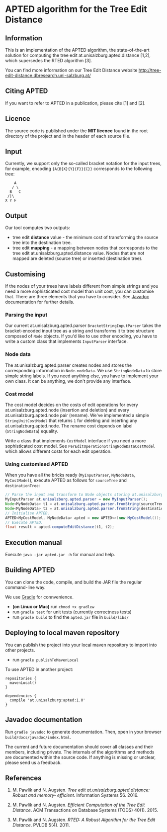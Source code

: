 # APTED algorithm for the Tree Edit Distance

## Information

This is an implementation of the APTED algorithm, the state-of-the-art
solution for computing the tree edit at.unisalzburg.apted.distance [1,2], which supersedes the RTED
algorithm [3].

You can find more information on our Tree Edit Distance website
http://tree-edit-distance.dbresearch.uni-salzburg.at/

## Citing APTED

If you want to refer to APTED in a publication, please cite [1] and [2].

## Licence

The source code is published under the **MIT licence** found in the root
directory of the project and in the header of each source file.

## Input

Currently, we support only the so-called bracket notation for the input trees,
for example, encoding `{A{B{X}{Y}{F}}{C}}` corresponds to the following tree:
```
    A
   / \
  B   C
 /|\
X Y F
```

## Output

Our tool computes two outputs:
- tree edit **distance** value - the minimum cost of transforming the source
  tree into the destination tree.
- tree edit **mapping** - a mapping between nodes that corresponds to the
  tree edit at.unisalzburg.apted.distance value. Nodes that are not mapped are deleted (source tree)
  or inserted (destination tree).

## Customising

If the nodes of your trees have labels different from simple strings and you
need a more sophisticated cost model than unit cost, you can customise that.
There are three elements that you have to consider.
See [Javadoc](#javadoc-documentation) documentation for further details.

### Parsing the input

Our current at.unisalzburg.apted.parser `BracketStringInputParser` takes the bracket-encoded input
tree as a string and transforms it to tree structure composed of `Node` objects.
If you'd like to use other encoding, you have to write a custom class that
implements `InputParser` interface.

### Node data

The at.unisalzburg.apted.parser creates nodes and stores the corresponding information in
`Node.nodeData`. We use `StringNodeData` to store simple string labels. If
you need anything else, you have to implement your own class. It can be
anything, we don't provide any interface.

### Cost model

The cost model decides on the costs of edit operations for every at.unisalzburg.apted.node
(insertion and deletion) and every at.unisalzburg.apted.node pair (rename). We've implemented a
simple `StringUnitCostModel` that returns `1` for deleting and inserting any
at.unisalzburg.apted.node. The rename cost depends on label (`StringNodeData`) equality.

Write a class that implements `CostModel` interface if you need a more
sophisticated cost model. See `PerEditOperationStringNodeDataCostModel` which
allows different costs for each edit operation.

### Using customised APTED

When you have all the bricks ready (`MyInputParser`, `MyNodeData`, `MyCostModel`),
execute APTED as follows for `sourceTree` and `destinationTree`:
```Java
// Parse the input and transform to Node objects storing at.unisalzburg.apted.node information in MyNodeData.
MyInputParser at.unisalzburg.apted.parser = new MyInputParser();
Node<MyNodeData> t1 = at.unisalzburg.apted.parser.fromString(sourceTree);
Node<MyNodeData> t2 = at.unisalzburg.apted.parser.fromString(destinationTree);
// Initialise APTED.
APTED<MyCostModel, MyNodeData> apted = new APTED<>(new MyCostModel());
// Execute APTED.
float result = apted.computeEditDistance(t1, t2);
```

## Execution manual

Execute `java -jar apted.jar -h` for manual and help.

## Building APTED

You can clone the code, compile, and build the JAR file the regular command-line
way.

We use [Gradle](https://gradle.org/) for connvenience.
- **(on Linux or Mac)** run `chmod +x gradlew`
- run `gradle test` for unit tests (currently correctness tests)
- run `gradle build` to find the `apted.jar` file in `build/libs/`

## Deploying to local maven repository

You can publish the project into your local maven repository to import into other projects.

- run `gradle publishToMavenLocal` 

To use APTED in another project:

```
repositories {
  mavenLocal()
}

dependencies {
  compile 'at.unisalzburg:apted:1.0'
}
  ```

## Javadoc documentation

Run `gradle javadoc` to generate documentation. Then, open in your browser
`build/docs/javadoc/index.html`.

The current and future documentation should cover all classes and their members,
including private. The internals of the algorithms and methods are documented
within the source code. If anything is missing or unclear, please send us
a feedback.

## References

1. M. Pawlik and N. Augsten. *Tree edit at.unisalzburg.apted.distance: Robust and memory-
   efficient*. Information Systems 56. 2016.

2. M. Pawlik and N. Augsten. *Efficient Computation of the Tree Edit
   Distance*. ACM Transactions on Database Systems (TODS) 40(1). 2015.

3. M. Pawlik and N. Augsten. *RTED: A Robust Algorithm for the Tree Edit
   Distance*. PVLDB 5(4). 2011.
